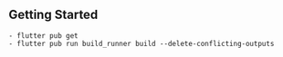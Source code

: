 ## Getting Started
    - flutter pub get
    - flutter pub run build_runner build --delete-conflicting-outputs


<!-- Tung jai hien der Ham .... Spone Khar h hai dai der Beer u Tit kafe juk 5 jrk hahaha -->